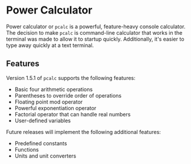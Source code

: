 # Power Calculator

Power calculator or `pcalc` is a powerful, feature-heavy console calculator. The
decision to make `pcalc` is command-line calculator that works in the terminal
was made to allow it to startup quickly. Additionally, it's easier to type away
quickly at a text terminal.

## Features

Version 1.5.1 of `pcalc` supports the following features:

* Basic four arithmetic operations
* Parentheses to override order of operations
* Floating point mod operator
* Powerful exponentiation operator
* Factorial operator that can handle real numbers
* User-defined variables

Future releases will implement the following additional features:

* Predefined constants
* Functions
* Units and unit converters
